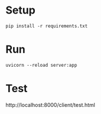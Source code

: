 # Setup

`pip install -r requirements.txt`

# Run

`uvicorn --reload server:app`

# Test

http://localhost:8000/client/test.html